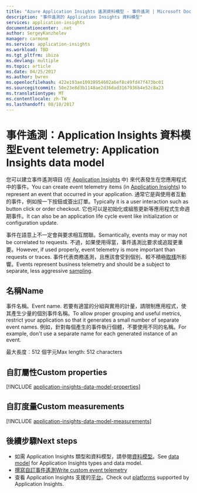 ```yaml
---
title: "Azure Application Insights 遙測資料模型 - 事件遙測 | Microsoft Docs"
description: "事件遙測的 Application Insights 資料模型"
services: application-insights
documentationcenter: .net
author: SergeyKanzhelev
manager: carmonm
ms.service: application-insights
ms.workload: TBD
ms.tgt_pltfrm: ibiza
ms.devlang: multiple
ms.topic: article
ms.date: 04/25/2017
ms.author: bwren
ms.openlocfilehash: 422e193ae10938954602a6ef8c49fd47f473bc01
ms.sourcegitcommit: 50e23e8d3b1148ae2d36dad3167936b4e52c8a23
ms.translationtype: MT
ms.contentlocale: zh-TW
ms.lasthandoff: 08/18/2017
---
```

# <a name="event-telemetry-application-insights-data-model"></a><span data-ttu-id="9157e-103">事件遙測：Application Insights 資料模型</span><span class="sxs-lookup"><span data-stu-id="9157e-103">Event telemetry: Application Insights data model</span></span>

<span data-ttu-id="9157e-104">您可以建立事件遙測項目 (在 [Application Insights](app-insights-overview.md) 中) 來代表發生在您應用程式中的事件。</span><span class="sxs-lookup"><span data-stu-id="9157e-104">You can create event telemetry items (in [Application Insights](app-insights-overview.md)) to represent an event that occurred in your application.</span></span> <span data-ttu-id="9157e-105">通常它是與使用者互動的事件，例如按一下按鈕或簽出訂單。</span><span class="sxs-lookup"><span data-stu-id="9157e-105">Typically it is a user interaction such as button click or order checkout.</span></span> <span data-ttu-id="9157e-106">它也可以是初始化或組態更新等應用程式生命週期事件。</span><span class="sxs-lookup"><span data-stu-id="9157e-106">It can also be an application life cycle event like initialization or configuration update.</span></span> 

<span data-ttu-id="9157e-107">事件在語意上不一定會與要求相互關聯。</span><span class="sxs-lookup"><span data-stu-id="9157e-107">Semantically, events may or may not be correlated to requests.</span></span> <span data-ttu-id="9157e-108">不過，如果使用得當，事件遙測比要求或追蹤更重要。</span><span class="sxs-lookup"><span data-stu-id="9157e-108">However, if used properly, event telemetry is more important than requests or traces.</span></span> <span data-ttu-id="9157e-109">事件代表商務遙測，且應該會受到個別、較不積極[取樣](app-insights-api-filtering-sampling.md)所影響。</span><span class="sxs-lookup"><span data-stu-id="9157e-109">Events represent business telemetry and should be a subject to separate, less aggressive [sampling](app-insights-api-filtering-sampling.md).</span></span>

## <a name="name"></a><span data-ttu-id="9157e-110">名稱</span><span class="sxs-lookup"><span data-stu-id="9157e-110">Name</span></span>

<span data-ttu-id="9157e-111">事件名稱。</span><span class="sxs-lookup"><span data-stu-id="9157e-111">Event name.</span></span> <span data-ttu-id="9157e-112">若要有適當的分組與實用的計量，請限制應用程式，使其產生少量的個別事件名稱。</span><span class="sxs-lookup"><span data-stu-id="9157e-112">To allow proper grouping and useful metrics, restrict your application so that it generates a small number of separate event names.</span></span> <span data-ttu-id="9157e-113">例如，針對每個產生的事件執行個體，不要使用不同的名稱。</span><span class="sxs-lookup"><span data-stu-id="9157e-113">For example, don't use a separate name for each generated instance of an event.</span></span>

<span data-ttu-id="9157e-114">最大長度︰512 個字元</span><span class="sxs-lookup"><span data-stu-id="9157e-114">Max length: 512 characters</span></span>

## <a name="custom-properties"></a><span data-ttu-id="9157e-115">自訂屬性</span><span class="sxs-lookup"><span data-stu-id="9157e-115">Custom properties</span></span>

[!INCLUDE [application-insights-data-model-properties](../../includes/application-insights-data-model-properties.md)]

## <a name="custom-measurements"></a><span data-ttu-id="9157e-116">自訂度量</span><span class="sxs-lookup"><span data-stu-id="9157e-116">Custom measurements</span></span>

[!INCLUDE [application-insights-data-model-measurements](../../includes/application-insights-data-model-measurements.md)]

## <a name="next-steps"></a><span data-ttu-id="9157e-117">後續步驟</span><span class="sxs-lookup"><span data-stu-id="9157e-117">Next steps</span></span>

- <span data-ttu-id="9157e-118">如需 Application Insights 類型和資料模型，請參閱[資料模型](application-insights-data-model.md)。</span><span class="sxs-lookup"><span data-stu-id="9157e-118">See [data model](application-insights-data-model.md) for Application Insights types and data model.</span></span>
- [<span data-ttu-id="9157e-119">撰寫自訂事件遙測</span><span class="sxs-lookup"><span data-stu-id="9157e-119">Write custom event telemetry</span></span>](app-insights-api-custom-events-metrics.md#trackevent)
- <span data-ttu-id="9157e-120">查看 Application Insights 支援的[平台](app-insights-platforms.md)。</span><span class="sxs-lookup"><span data-stu-id="9157e-120">Check out [platforms](app-insights-platforms.md) supported by Application Insights.</span></span>
